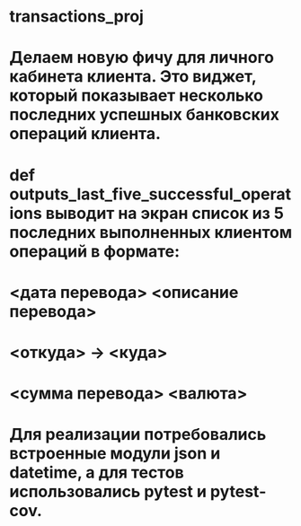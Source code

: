 # transactions_proj

# Делаем новую фичу для личного кабинета клиента. Это виджет, который показывает несколько последних успешных банковских операций клиента.
# def  outputs_last_five_successful_operations выводит на экран список из 5 последних выполненных клиентом операций в формате:

# <дата перевода> <описание перевода>
# <откуда> -> <куда>
# <сумма перевода> <валюта>

# Для реализации потребовались встроенные модули json и datetime, а для тестов использовались pytest и pytest-cov.
